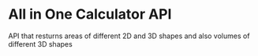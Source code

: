 # All in One Calculator API

API that resturns areas of different 2D and 3D shapes and also volumes of different 3D shapes
